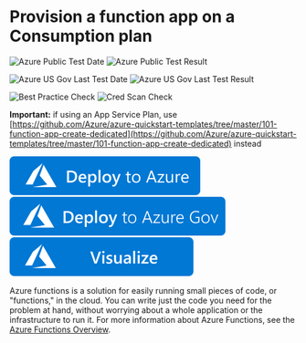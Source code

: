 # Provision a function app on a Consumption plan

![Azure Public Test Date](https://azurequickstartsservice.blob.core.windows.net/badges/101-function-app-create-dynamic/PublicLastTestDate.svg)
![Azure Public Test Result](https://azurequickstartsservice.blob.core.windows.net/badges/101-function-app-create-dynamic/PublicDeployment.svg)

![Azure US Gov Last Test Date](https://azurequickstartsservice.blob.core.windows.net/badges/101-function-app-create-dynamic/FairfaxLastTestDate.svg)
![Azure US Gov Last Test Result](https://azurequickstartsservice.blob.core.windows.net/badges/101-function-app-create-dynamic/FairfaxDeployment.svg)

![Best Practice Check](https://azurequickstartsservice.blob.core.windows.net/badges/101-function-app-create-dynamic/BestPracticeResult.svg)
![Cred Scan Check](https://azurequickstartsservice.blob.core.windows.net/badges/101-function-app-create-dynamic/CredScanResult.svg)

**Important:** if using an App Service Plan, use [https://github.com/Azure/azure-quickstart-templates/tree/master/101-function-app-create-dedicated](https://github.com/Azure/azure-quickstart-templates/tree/master/101-function-app-create-dedicated) instead

[![Deploy To Azure](https://raw.githubusercontent.com/Azure/azure-quickstart-templates/master/1-CONTRIBUTION-GUIDE/images/deploytoazure.svg?sanitize=true)](https://portal.azure.com/#create/Microsoft.Template/uri/https%3A%2F%2Fraw.githubusercontent.com%2Fazure%2Fazure-quickstart-templates%2Fmaster%2F101-function-app-create-dynamic%2Fazuredeploy.json)
[![Deploy To Azure US Gov](https://raw.githubusercontent.com/Azure/azure-quickstart-templates/master/1-CONTRIBUTION-GUIDE/images/deploytoazuregov.svg?sanitize=true)](https://portal.azure.us/#create/Microsoft.Template/uri/https%3A%2F%2Fraw.githubusercontent.com%2FAzure%2Fazure-quickstart-templates%2Fmaster%2F101-function-app-create-dynamic%2Fazuredeploy.json)
[![Visualize](https://raw.githubusercontent.com/Azure/azure-quickstart-templates/master/1-CONTRIBUTION-GUIDE/images/visualizebutton.svg?sanitize=true)](http://armviz.io/#/?load=https%3A%2F%2Fraw.githubusercontent.com%2Fazure%2Fazure-quickstart-templates%2Fmaster%2F101-function-app-create-dynamic%2Fazuredeploy.json)

Azure functions is a solution for easily running small pieces of code, or "functions," in the cloud. You can write just the code you need for the problem at hand, without worrying about a whole application or the infrastructure to run it. For more information about Azure Functions, see the [Azure Functions Overview](https://azure.microsoft.com/en-us/documentation/articles/functions-overview/).
